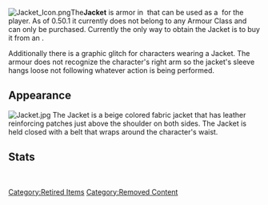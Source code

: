 ![](Jacket_Icon.png "Jacket_Icon.png")The**Jacket** is armor in [](Old_World.md) that can be used as a [](Body_Armour.md) for the player. As of 0.50.1 it
currently does not belong to any Armour Class and can only be purchased.
Currently the only way to obtain the Jacket is to buy it from an [](Armour_Trader.md).

Additionally there is a graphic glitch for characters wearing a Jacket.
The armour does not recognize the character's right arm so the jacket's
sleeve hangs loose not following whatever action is being performed.

## Appearance

![](Jacket.jpg "Jacket.jpg") The Jacket is a beige colored fabric jacket
that has leather reinforcing patches just above the shoulder on both
sides. The Jacket is held closed with a belt that wraps around the
character's waist. 

## Stats

 

[Category:Retired Items](Category:Retired_Items "wikilink")
[Category:Removed Content](Category:Removed_Content "wikilink")